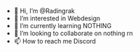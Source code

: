- 👋 Hi, I’m @Radingrak
- 👀 I’m interested in Webdesign
- 🌱 I’m currently learning NOTHING
- 💞️ I’m looking to collaborate on nothing rn
- 📫 How to reach me Discord 

<!---
Radingrak/Radingrak is a ✨ special ✨ repository because its `README.md` (this file) appears on your GitHub profile.
You can click the Preview link to take a look at your changes.
--->
